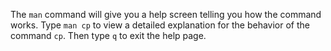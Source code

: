 <!--title={man - Get Help on a Command}-->

<!--badges={Software Engineering: 5, Tinkerer: 5}--> 

<!--concepts={User Manual of Command}--> 

The `man` command will give you a help screen telling you how the command works. Type `man cp` to view a detailed explanation for the behavior of the command `cp`. Then type `q` to exit the help page.

